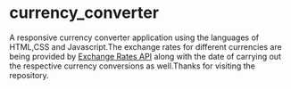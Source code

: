 # currency_converter
A responsive currency converter application using the languages of HTML,CSS and Javascript.The exchange rates for different currencies are being provided by [Exchange Rates API](https://exchangeratesapi.io) along with the date of carrying out the respective currency conversions as well.Thanks for visiting the repository.
